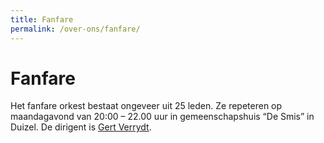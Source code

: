 ```yaml
---
title: Fanfare
permalink: /over-ons/fanfare/
---
```

# Fanfare

Het fanfare orkest bestaat ongeveer uit 25 leden.
Ze repeteren op maandagavond van 20:00 – 22.00 uur in gemeenschapshuis “De Smis” in Duizel.
De dirigent is [Gert Verrydt](/over-ons/fanfare/dirigent/).

<!---
TODO: Foto

De foto toont de fanfare tijdens de deelname aan het concours in De Schalm in Veldhoven op 28 november 2009.
--->
